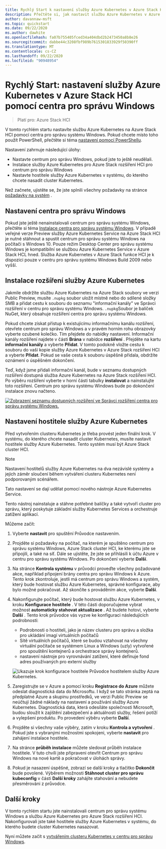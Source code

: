 ```yaml
---
title: Rychlý Start k nastavení služby Azure Kubernetes v Azure Stack HCI pomocí centra pro správu Windows
description: Přečtěte si, jak nastavit službu Azure Kubernetes v Azure Stack HCI pomocí centra pro správu Windows.
author: davannaw-msft
ms.topic: quickstart
ms.date: 09/22/2020
ms.author: dawhite
ms.openlocfilehash: fa07b755405fced34a404dbd2b2473450a8b8e26
ms.sourcegitcommit: dabbe44c3208fbf989b7615301833929f50390ff
ms.translationtype: MT
ms.contentlocale: cs-CZ
ms.lasthandoff: 09/22/2020
ms.locfileid: "90948954"
---
```

# <a name="quickstart-set-up-azure-kubernetes-service-on-azure-stack-hci-using-windows-admin-center"></a>Rychlý Start: nastavení služby Azure Kubernetes v Azure Stack HCI pomocí centra pro správu Windows

> Platí pro: Azure Stack HCI

V tomto rychlém startu nastavíte službu Azure Kubernetes na Azure Stack HCI pomocí centra pro správu systému Windows. Pokud chcete místo toho použít PowerShell, přečtěte si téma [nastavení pomocí PowerShellu](setup-powershell.md).

Nastavení zahrnuje následující úlohy:

* Nastavte centrum pro správu Windows, pokud jste to ještě neudělali.
* Instalace služby Azure Kubernetes pro Azure Stack rozšíření HCI pro centrum pro správu Windows
* Nastavte hostitele služby Azure Kubernetes v systému, do kterého chcete nasadit cluster Kubernetes.

Než začnete, ujistěte se, že jste splnili všechny požadavky na stránce [požadavky na systém](.\system-requirements.md) .

## <a name="setting-up-windows-admin-center"></a>Nastavení centra pro správu Windows

Pokud jste ještě nenainstalovali centrum pro správu systému Windows, přečtěte si téma [Instalace centra pro správu systému Windows](https://docs.microsoft.com/windows-server/manage/windows-admin-center/deploy/install). V případě veřejné verze Preview služby Azure Kubernetes Service na Azure Stack HCI je nutné stáhnout a spustit centrum pro správu systému Windows na počítači s Windows 10. Pouze režim Desktop Center pro správu systému Windows je kompatibilní se službou Azure Kubernetes Service v Azure Stack HCL hned. Služba Azure Kubernetes v Azure Stack funkce HCI je k dispozici pouze v centru pro správu systému Windows Build 2009 nebo vyšší.

## <a name="installing-the-azure-kubernetes-service-extension"></a>Instalace rozšíření služby Azure Kubernetes

Jakmile obdržíte službu Azure Kubernetes na Azure Stack soubory ve verzi Public Preview, musíte `.nupkg` soubor uložit místně nebo do sdílené složky SMB a přidat cestu k souboru do seznamu "informační kanály" ve Správci rozšíření v centru pro správu systému Windows. `.nupkg`Soubor je balíček NuGet, který obsahuje rozšíření centra pro správu systému Windows.

Pokud chcete získat přístup k existujícímu informačnímu kanálu rozšíření, otevřete centrum pro správu Windows a v pravém horním rohu obrazovky vyberte ozubené kolečko. Tím přejdete do nabídky nastavení. Informační kanály rozšíření najdete v části **Brána** v nabídce **rozšíření** . Přejděte na kartu **informační kanály** a vyberte **Přidat**. V tomto podokně vložte cestu k souboru do vaší kopie služby Azure Kubernetes v Azure Stack rozšíření HCI a vyberte **Přidat**. Pokud se vaše cesta k souboru úspěšně přidala, obdržíte oznámení o úspěšném dokončení. 

Teď, když jsme přidali informační kanál, bude v seznamu dostupných rozšíření dostupná služba Azure Kubernetes na Azure Stack rozšíření HCI. Po výběru rozšíření vyberte v horní části tabulky **instalovat** a nainstalujte toto rozšíření. Centrum pro správu systému Windows bude po dokončení instalace znovu načteno. 

[![Zobrazení seznamu dostupných rozšíření ve Správci rozšíření centra pro správu systému Windows. ](.\media\setup\extension-manager.png)](.\media\setup\extension-manager.png#lightbox)

## <a name="setting-up-an-azure-kubernetes-service-host"></a>Nastavení hostitele služby Azure Kubernetes

Před vytvořením clusteru Kubernetes je třeba provést jeden finální krok. V systému, do kterého chcete nasadit cluster Kubernetes, musíte nastavit hostitele služby Azure Kubernetes. Tento systém musí být Azure Stack cluster HCI. 

> [!NOTE] 
> Nastavení hostitelů služby Azure Kubernetes na dva nezávislé systémy a jejich záměr sloučení během vytváření clusteru Kubernetes není podporovaným scénářem. 

Tato nastavení se dají udělat pomocí nového nástroje Azure Kubernetes Service. 

Tento nástroj nainstaluje a stáhne potřebné balíčky a také vytvoří cluster pro správu, který poskytuje základní služby Kubernetes Services a orchestruje zatížení aplikací. 

Můžeme začít: 
1. Vyberte **nastavit** pro spuštění Průvodce nastavením.
2. Projděte si požadavky na počítač, na kterém je spuštěno centrum pro správu systému Windows, Azure Stack cluster HCI, ke kterému jste se připojili, a také na síť. Dále se ujistěte, že jste se přihlásili k účtu Azure v centru pro správu systému Windows. Po dokončení vyberte **Další**.
3. Na stránce **Kontrola systému** v průvodci proveďte všechny požadované akce, například připojení brány centra pro správu Windows k Azure. Tento krok zkontroluje, jestli má centrum pro správu Windows a systém, který bude hostovat službu Azure Kubernetes, správné konfigurace, aby bylo možné pokračovat. Až skončíte s prováděním akce, vyberte **Další**.
4. Nakonfigurujte počítač, který bude hostovat službu Azure Kubernetes, v kroku **Konfigurace hostitele** . V této části doporučujeme vybrat možnost **automaticky stahovat aktualizace** . Až budete hotovi, vyberte **Další** . Tento krok průvodce vás vyzve ke konfiguraci následujících podrobností:
    * Podrobnosti o hostiteli, jako je název clusteru pro správu a složka pro ukládání imagí virtuálních počítačů
    * Sítě virtuálních počítačů, které se budou vztahovat na všechny virtuální počítače se systémem Linux a Windows (uzly) vytvořené pro spouštění kontejnerů a orchestrace správy kontejnerů. 
    * nastavení nástroje pro vyrovnávání zatížení, které definuje fond adres používaných pro externí služby

    ![Ukazuje krok konfigurace hostitele Průvodce hostitelem služby Azure Kubernetes.](.\media\setup\host-configuration.png)

5. Zaregistrujte se v Azure a pomocí kroku **Registrace do Azure** můžete odeslat diagnostická data do Microsoftu. I když se tato stránka zeptá na předplatné Azure a skupinu prostředků, ve verzi Public Preview se neúčtují žádné náklady na nastavení a používání služby Azure Kubernetes. Diagnostická data, která odesíláte společnosti Microsoft, budou sloužit k zajištění zabezpečení a aktuálnosti služby, řešení potíží a vylepšení produktu. Po provedení výběru vyberte **Další**.
6. Projděte si všechny vaše výběry, zatím v kroku **Kontrola a vytvoření** . Pokud jste s vybranými možnostmi spokojeni, vyberte **nastavit** pro zahájení instalace hostitele. 
7. Na stránce **průběh instalace** můžete sledovat průběh instalace hostitele. V tuto chvíli jste připraveni otevřít Centrum pro správu Windows na nové kartě a pokračovat v úlohách správy. 
8. Pokud je nasazení úspěšné, zobrazí se další kroky a tlačítko **Dokončit** bude povolené. Výběrem možnosti **Stáhnout cluster pro správu kubeconfig** v části **Další kroky** zahájíte stahování a nebudete přesměrováni z průvodce. 

## <a name="next-steps"></a>Další kroky

V tomto rychlém startu jste nainstalovali centrum pro správu systému Windows a službu Azure Kubernetes pro Azure Stack rozšíření HCI. Nakonfigurovali jste také hostitele služby Azure Kubernetes v systému, do kterého budete cluster Kubernetes nasazovat.

Nyní můžete začít s [vytvářením clusteru Kubernetes v centru pro správu Windows](create-kubernetes-cluster.md).
